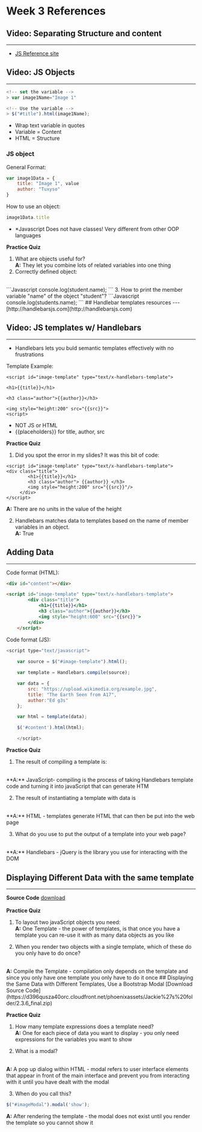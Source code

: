# Week 3 References

## Video: Separating Structure and content
---
* [JS Reference site](https://developer.mozilla.org/en-US/docs/Web/JavaScript/Reference)

## Video: JS Objects
---

```Javascript
<!-- set the variable -->
> var image1Name="Image 1"
```

```Javascript
<!-- Use the variable -->
> $("#title").html(image1Name);
```

* Wrap text variable in quotes
* Variable = Content
* HTML = Structure

### JS object
General Format:
```Javascript
var image1Data = {
    title: "Image 1", value
    author: "Tuxyso"
}
```
How to use an object:
```Javascript
image1Data.title
```
* *Javascript Does not have classes! Very different from other OOP languages


**Practice Quiz**

1. What are objects useful for?
<br> **A:** They let you combine lots of related variables into one thing
2. Correctly defined object:
<br>
```Javascript
console.log(student.name);
```
3. How to print the member variable "name" of the object "student"?
```Javascript
console.log(students.name);
```
## Handlebar templates resources
---
[http://handlebarsjs.com](http://handlebarsjs.com)

## Video: JS templates w/ Handlebars
---

* Handlebars lets you buld semantic templates effectively with no frustrations

Template Example:

```
<script id="image-template" type="text/x-handlebars-template">

<h1>{{title}}</h1>

<h3 class="author">{{author}}</h3>

<img style="height:200" src="{{src}}">
<script>
```
* NOT JS or HTML
* {{placeholders}} for title, author, src

**Practice Quiz**

1. Did you spot the error in my slides? It was this bit of code:
```
<script id="image-template" type="text/x-handlebars-template">      <div class="title">		    
        <h1>{{title}}</h1>    		
        <h3 class="author"> {{author}} </h3>		    
        <img style="height:200" src="{{src}}"/>      
     </div>    
</script>
```
**A:** There are no units in the value of the height

2. Handlebars matches data to templates based on the name of member variables in an object.<br>
**A:** True

## Adding Data
___
Code format (HTML):
```HTML
<div id="content"></div>

<script id="image-template" type="text/x-handlebars-template">
        <div class="title">
            <h1>{{title}}</h1>
            <h3 class="author">{{author}}</h3>
            <img style="height:600" src="{{src}}">
        </div>
    </script>
```
Code format (JS):
```Javascript
<script type="text/javascript">
    
    var source = $("#image-template").html();

    var template = Handlebars.compile(source);

    var data = {
        src: "https://upload.wikimedia.org/example.jpg",
        title: "The Earth Seen from A17",
        author:"Ed g3s"
    };

    var html = template(data);

    $('#content').html(html);

    </script>
```


**Practice Quiz**

1. The result of compiling a template is:
<br>
**A:** JavaScript- compiling is the process of taking Handlebars template code and turning it into javaScript that can generate HTM

2. The result of instantiating a template with data is
<br>
**A:** HTML - templates generate HTML that can then be put into the web page

3. What do you use to put the output of a template into your web page?
<br>
**A:** Handlebars - jQuery is the library you use for interacting with the DOM

## Displaying Different Data with the same template
---
**Source Code**
[download](https://d3c33hcgiwev3.cloudfront.net/_465480ed492c1ecb38ad501366738e67_2.3.5.zip?Expires=1539993600&Signature=CAJODdWJF6w8X8ieOKCgMdV4atJWgXVEXeKBLl7d32pR998MT40W0KpaBcULAY-JR7YZ~tJEywUsSubI549uTPdzLlHq-CTqR8Z9a6rBLWXofjTwhx4VI5FyyK7QwOkgmu49Cn~ZNlMsel0gh24J8OBYdNd2Pdr-91gqac65C-s_&Key-Pair-Id=APKAJLTNE6QMUY6HBC5A)
<br>
<br>
<b>Practice Quiz</b>
1. To layout two javaScript objects you need:
<br> <b>A:</b> One Template - the power of templates, is that once you have a template you can re-use it with as many data objects as you like

2. When you render two objects with a single template, which of these do you only have to do once?
<br>
<b>A:</b> Compile the Template - compilation only depends on the template and since you only have one template you only have to do it once
## Displaying the Same Data with Different Templates, Use a Bootstrap Modal
[Download Source Code](https://d396qusza40orc.cloudfront.net/phoenixassets/Jackie%27s%20folder/2.3.6_final.zip)

<b>Practice Quiz</b>
1. How many template expressions does a template need? <br>
<b>A:</b> One for each piece of data you want to display - you only need expressions for the variables you want to show

2. What is a modal?
<br>
<b>A:</b> A pop up dialog within HTML - modal refers to user interface elements that appear in front of the main interface and prevent you from interacting with it until you have dealt with the modal

3. When do you call this?
```Javascript
$("#imageModal").modal('show'); 
```
<b>A:</b> After rendering the template - the modal does not exist until you render the template so you cannot show it